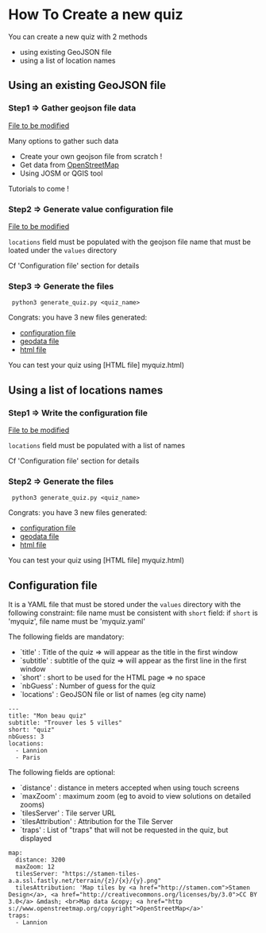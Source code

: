# How To Create a new quiz

You can create a new quiz with 2 methods
- using existing GeoJSON file
- using a list of location names

## Using an existing GeoJSON file

### Step1 => Gather geojson file data
[File to be modified](values/myquiz.geojson)

Many options to gather such data
* Create your own geojson file from scratch !
* Get data from [OpenStreetMap](https://www.openstreetmap.org/)
* Using JOSM or QGIS tool

Tutorials to come !

### Step2 => Generate value configuration file
[File to be modified](values/myquiz.yaml)

`locations` field must be populated with the geojson file name that must be
loated under the `values` directory

Cf 'Configuration file' section for details

### Step3 => Generate the files
``` python3 generate_quiz.py <quiz_name>``` 

Congrats: you have 3 new files generated:
* [configuration file](config/config_myquiz.js) 
* [geodata file](geodata/myquiz.js)
* [html file](myquiz.html)

You can test your quiz using [HTML file] myquiz.html)

## Using a list of locations names

### Step1 => Write the configuration file
[File to be modified](values/myquiz.yaml)

`locations` field must be populated with a list of names

Cf 'Configuration file' section for details

### Step2 => Generate the files
``` python3 generate_quiz.py <quiz_name>``` 

Congrats: you have 3 new files generated:
* [configuration file](config/config_myquiz.js) 
* [geodata file](geodata/myquiz.js)
* [html file](myquiz.html)

You can test your quiz using [HTML file] myquiz.html)

## Configuration file

It is a YAML file that must be stored under the `values` directory with the
following constraint: file name must be consistent with `short` field:
if `short` is 'myquiz', file name must be 'myquiz.yaml'

The following fields are mandatory:
* `title' : Title of the quiz => will appear as the title in the first window
* `subtitle' : subtitle of the quiz => will appear as the first line in the first window
* `short' : short to be used for the HTML page => no space
* `nbGuess' : Number of guess for the quiz
* `locations' : GeoJSON file or list of names (eg city name)

```
---
title: "Mon beau quiz"
subtitle: "Trouver les 5 villes"
short: "quiz"
nbGuess: 3
locations: 
  - Lannion
  - Paris
```

The following fields are optional:
* `distance' : distance in meters accepted when using touch screens
* `maxZoom' : maximum zoom (eg to avoid to view solutions on detailed zooms)
* `tilesServer' : Tile server URL
* `tilesAttribution' : Attribution for the Tile Server
* `traps' : List of "traps" that will not be requested in the quiz, but displayed  

```
map:
  distance: 3200
  maxZoom: 12 
  tilesServer: "https://stamen-tiles-a.a.ssl.fastly.net/terrain/{z}/{x}/{y}.png"
  tilesAttribution: 'Map tiles by <a href="http://stamen.com">Stamen Design</a>, <a href="http://creativecommons.org/licenses/by/3.0">CC BY 3.0</a> &mdash; <br>Map data &copy; <a href="http
s://www.openstreetmap.org/copyright">OpenStreetMap</a>'
traps:
  - Lannion
```
